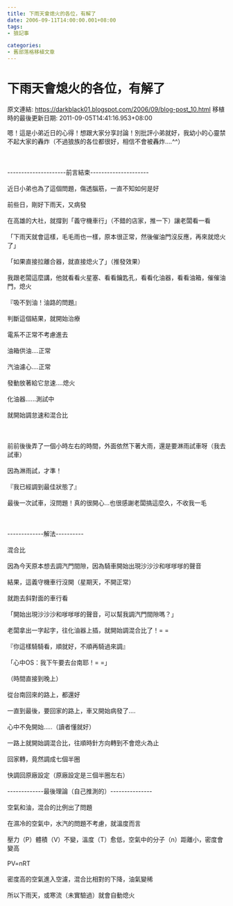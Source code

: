 ```yaml
---
title: 下雨天會熄火的各位，有解了
date: 2006-09-11T14:00:00.001+08:00
tags: 
- 狼記事

categories:
- 舊部落格移植文章
---
```


# 下雨天會熄火的各位，有解了

原文連結: https://darkblack01.blogspot.com/2006/09/blog-post_10.html
移植時的最後更新日期: 2011-09-05T14:41:16.953+08:00

嗯！這是小弟近日的心得！想跟大家分享討論！別批評小弟就好，我幼小的心靈禁不起大家的轟炸（不過狼族的各位都很好，相信不會被轟炸....^^）<br /><br /><a name='more'></a><br /><br />---------------------前言結束---------------------<br /><br />近日小弟也為了這個問題，傷透腦筋，一直不知如何是好<br /><br />前些日，剛好下雨天，又病發<br /><br />在高雄的大社，就撐到「義守機車行」（不錯的店家，推一下）讓老闆看一看<br /><br />「下雨天就會這樣，毛毛雨也一樣，原本很正常，然後催油門沒反應，再來就熄火了」<br /><br />「如果直接拉離合器，就直接熄火了」（推發效果）<br /><br />我跟老闆這麼講，他就看看火星塞、看看鑰匙孔，看看化油器，看看油箱，催催油門，熄火<br /><br />『吸不到油！油路的問題』<br /><br />判斷這個結果，就開始治療<br /><br />電系不正常不考慮進去<br /><br />油箱供油....正常<br /><br />汽油濾心....正常<br /><br />發動放著給它怠速....熄火<br /><br />化油器......測試中<br /><br />就開始調怠速和混合比<br /><br /><br /><br />前前後後弄了一個小時左右的時間，外面依然下著大雨，還是要淋雨試車呀（我去試車）<br /><br />因為淋雨試，才準！<br /><br />『我已經調到最佳狀態了』<br /><br />最後一次試車，沒問題！真的很開心...也很感謝老闆搞這麼久，不收我一毛<br /><br /><br /><br />-------------解法----------<br /><br />混合比<br /><br />因為今天原本想去調汽門間隙，因為騎車開始出現沙沙沙和嗲嗲嗲的聲音<br /><br />結果，這義守機車行沒開（星期天，不開正常）<br /><br />就跑去斜對面的車行看<br /><br />「開始出現沙沙沙和嗲嗲嗲的聲音，可以幫我調汽門間隙嗎？」<br /><br />老闆拿出一字起字，往化油器上插，就開始調混合比了！= =<br /><br />『你這樣騎騎看，順就好，不順再騎過來調』<br /><br />「心中OS：我下午要去台南耶！= =」<br /><br />（時間直接到晚上）<br /><br />從台南回來的路上，都還好<br /><br />一直到最後，要回家的路上，車又開始病發了....<br /><br />心中不免開始.....（讀者懂就好）<br /><br />一路上就開始調混合比，往順時針方向轉到不會熄火為止<br /><br />回家轉，竟然調成七個半圈<br /><br />快調回原廠設定（原廠設定是三個半圈左右）<br /><br />-------------最後理論（自己推測的）---------------<br /><br />空氣和油，混合的比例出了問題<br /><br />在濕冷的空氣中，水汽的問題不考慮，就溫度而言<br /><br />壓力（P）體積（V）不變，溫度（T）愈低，空氣中的分子（n）距離小，密度會變高<br /><br />PV=nRT<br /><br />密度高的空氣進入空濾，混合比相對的下降，油氣變稀<br /><br />所以下雨天，或寒流（未實驗過）就會自動熄火
